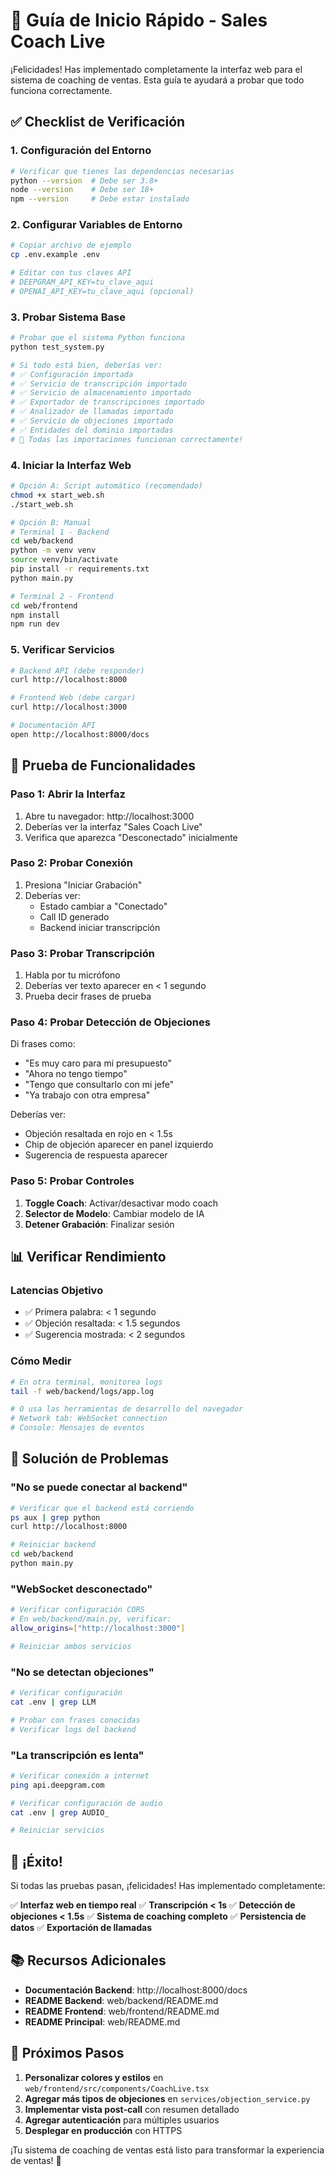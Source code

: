 # 🚀 Guía de Inicio Rápido - Sales Coach Live

¡Felicidades! Has implementado completamente la interfaz web para el sistema de coaching de ventas. Esta guía te ayudará a probar que todo funciona correctamente.

## ✅ Checklist de Verificación

### 1. **Configuración del Entorno**
```bash
# Verificar que tienes las dependencias necesarias
python --version  # Debe ser 3.8+
node --version    # Debe ser 18+
npm --version     # Debe estar instalado
```

### 2. **Configurar Variables de Entorno**
```bash
# Copiar archivo de ejemplo
cp .env.example .env

# Editar con tus claves API
# DEEPGRAM_API_KEY=tu_clave_aqui
# OPENAI_API_KEY=tu_clave_aqui (opcional)
```

### 3. **Probar Sistema Base**
```bash
# Probar que el sistema Python funciona
python test_system.py

# Si todo está bien, deberías ver:
# ✅ Configuración importada
# ✅ Servicio de transcripción importado
# ✅ Servicio de almacenamiento importado
# ✅ Exportador de transcripciones importado
# ✅ Analizador de llamadas importado
# ✅ Servicio de objeciones importado
# ✅ Entidades del dominio importadas
# 🎉 Todas las importaciones funcionan correctamente!
```

### 4. **Iniciar la Interfaz Web**
```bash
# Opción A: Script automático (recomendado)
chmod +x start_web.sh
./start_web.sh

# Opción B: Manual
# Terminal 1 - Backend
cd web/backend
python -m venv venv
source venv/bin/activate
pip install -r requirements.txt
python main.py

# Terminal 2 - Frontend
cd web/frontend
npm install
npm run dev
```

### 5. **Verificar Servicios**
```bash
# Backend API (debe responder)
curl http://localhost:8000

# Frontend Web (debe cargar)
curl http://localhost:3000

# Documentación API
open http://localhost:8000/docs
```

## 🎯 Prueba de Funcionalidades

### **Paso 1: Abrir la Interfaz**
1. Abre tu navegador: http://localhost:3000
2. Deberías ver la interfaz "Sales Coach Live"
3. Verifica que aparezca "Desconectado" inicialmente

### **Paso 2: Probar Conexión**
1. Presiona "Iniciar Grabación"
2. Deberías ver:
   - Estado cambiar a "Conectado"
   - Call ID generado
   - Backend iniciar transcripción

### **Paso 3: Probar Transcripción**
1. Habla por tu micrófono
2. Deberías ver texto aparecer en < 1 segundo
3. Prueba decir frases de prueba

### **Paso 4: Probar Detección de Objeciones**
Di frases como:
- "Es muy caro para mi presupuesto"
- "Ahora no tengo tiempo"
- "Tengo que consultarlo con mi jefe"
- "Ya trabajo con otra empresa"

Deberías ver:
- Objeción resaltada en rojo en < 1.5s
- Chip de objeción aparecer en panel izquierdo
- Sugerencia de respuesta aparecer

### **Paso 5: Probar Controles**
1. **Toggle Coach**: Activar/desactivar modo coach
2. **Selector de Modelo**: Cambiar modelo de IA
3. **Detener Grabación**: Finalizar sesión

## 📊 Verificar Rendimiento

### **Latencias Objetivo**
- ✅ Primera palabra: < 1 segundo
- ✅ Objeción resaltada: < 1.5 segundos
- ✅ Sugerencia mostrada: < 2 segundos

### **Cómo Medir**
```bash
# En otra terminal, monitorea logs
tail -f web/backend/logs/app.log

# O usa las herramientas de desarrollo del navegador
# Network tab: WebSocket connection
# Console: Mensajes de eventos
```

## 🔧 Solución de Problemas

### **"No se puede conectar al backend"**
```bash
# Verificar que el backend está corriendo
ps aux | grep python
curl http://localhost:8000

# Reiniciar backend
cd web/backend
python main.py
```

### **"WebSocket desconectado"**
```bash
# Verificar configuración CORS
# En web/backend/main.py, verificar:
allow_origins=["http://localhost:3000"]

# Reiniciar ambos servicios
```

### **"No se detectan objeciones"**
```bash
# Verificar configuración
cat .env | grep LLM

# Probar con frases conocidas
# Verificar logs del backend
```

### **"La transcripción es lenta"**
```bash
# Verificar conexión a internet
ping api.deepgram.com

# Verificar configuración de audio
cat .env | grep AUDIO_

# Reiniciar servicios
```

## 🎉 ¡Éxito!

Si todas las pruebas pasan, ¡felicidades! Has implementado completamente:

✅ **Interfaz web en tiempo real**
✅ **Transcripción < 1s**
✅ **Detección de objeciones < 1.5s**
✅ **Sistema de coaching completo**
✅ **Persistencia de datos**
✅ **Exportación de llamadas**

## 📚 Recursos Adicionales

- **Documentación Backend**: http://localhost:8000/docs
- **README Backend**: web/backend/README.md
- **README Frontend**: web/frontend/README.md
- **README Principal**: web/README.md

## 🚀 Próximos Pasos

1. **Personalizar colores y estilos** en `web/frontend/src/components/CoachLive.tsx`
2. **Agregar más tipos de objeciones** en `services/objection_service.py`
3. **Implementar vista post-call** con resumen detallado
4. **Agregar autenticación** para múltiples usuarios
5. **Desplegar en producción** con HTTPS

¡Tu sistema de coaching de ventas está listo para transformar la experiencia de ventas! 🎯
